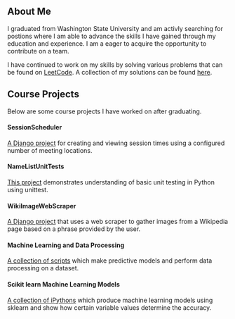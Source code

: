 ## About Me
I graduated from Washington State University and am activly searching for postions where I am able to advance the skills I have gained through my education and experience. I am a eager to acquire the opportunity to contribute on a team. 

I have continued to work on my skills by solving various problems that can be found on [LeetCode](https://leetcode.com/). A collection of my solutions can be found [here](https://github.com/Josh-Sweet/LeetCode-Problems).

## Course Projects
Below are some course projects I have worked on after graduating.   

#### SessionScheduler
[A Django project](https://github.com/Josh-Sweet/SessionScheduler) for creating and viewing session times using a configured number of meeting locations.

#### NameListUnitTests
[This project](https://github.com/Josh-Sweet/NameListUnitTests) demonstrates understanding of basic unit testing in Python using unittest.

#### WikiImageWebScraper 
[A Django project](https://github.com/Josh-Sweet/WikiImageWebScraper) that uses a web scraper to gather images from a Wikipedia page based on a phrase provided by the user.

#### Machine Learning and Data Processing
[A collection of scripts](https://github.com/Josh-Sweet/DataProcessing) which make predictive models and perform data processing on a dataset.

#### Scikit learn Machine Learning Models
[A collection of iPythons](https://github.com/Josh-Sweet/Scikit-learn-Machine-Learning-Models) which produce machine learning models using sklearn and show how certain variable values determine the accuracy.